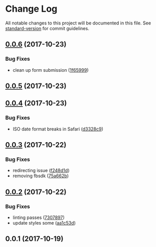 # Change Log

All notable changes to this project will be documented in this file. See [standard-version](https://github.com/conventional-changelog/standard-version) for commit guidelines.

<a name="0.0.6"></a>
## [0.0.6](https://github.com/robdesisto/cub-pack-site/compare/v0.0.5...v0.0.6) (2017-10-23)


### Bug Fixes

* clean up form submission ([1f65999](https://github.com/robdesisto/cub-pack-site/commit/1f65999))



<a name="0.0.5"></a>
## [0.0.5](https://github.com/robdesisto/cub-pack-site/compare/v0.0.4...v0.0.5) (2017-10-23)



<a name="0.0.4"></a>
## [0.0.4](https://github.com/robdesisto/cub-pack-site/compare/v0.0.3...v0.0.4) (2017-10-23)


### Bug Fixes

* ISO date format breaks in Safari ([d3328c9](https://github.com/robdesisto/cub-pack-site/commit/d3328c9))



<a name="0.0.3"></a>
## [0.0.3](https://github.com/robdesisto/cub-pack-site/compare/v0.0.2...v0.0.3) (2017-10-22)


### Bug Fixes

* redirecting issue ([f248d1d](https://github.com/robdesisto/cub-pack-site/commit/f248d1d))
* removing fbsdk ([75a662b](https://github.com/robdesisto/cub-pack-site/commit/75a662b))



<a name="0.0.2"></a>
## [0.0.2](https://github.com/robdesisto/cub-pack-site/compare/v0.0.1...v0.0.2) (2017-10-22)


### Bug Fixes

* linting passes ([7307897](https://github.com/robdesisto/cub-pack-site/commit/7307897))
* update styles some ([aa1c53d](https://github.com/robdesisto/cub-pack-site/commit/aa1c53d))



<a name="0.0.1"></a>
## 0.0.1 (2017-10-19)

